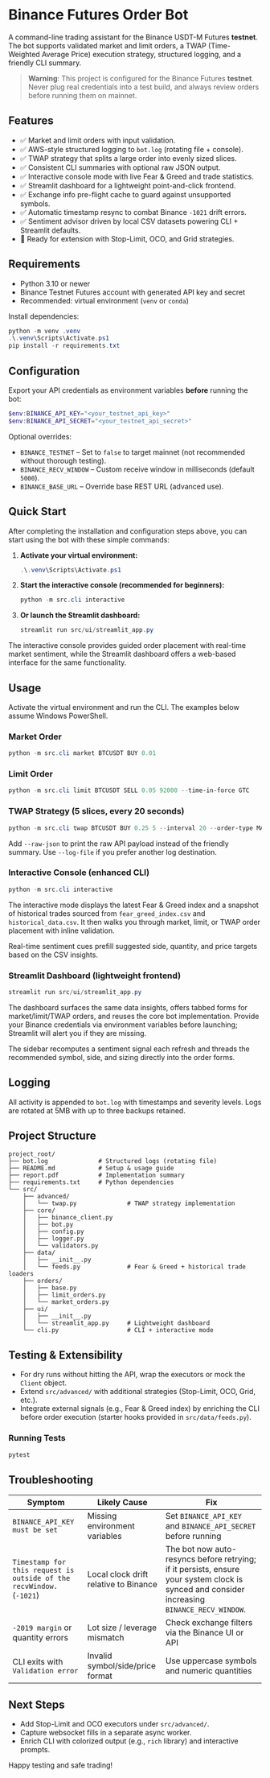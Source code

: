 # Binance Futures Order Bot

A command-line trading assistant for the Binance USDT-M Futures **testnet**. The bot supports validated market and limit orders, a TWAP (Time-Weighted Average Price) execution strategy, structured logging, and a friendly CLI summary.

> **Warning**: This project is configured for the Binance Futures **testnet**. Never plug real credentials into a test build, and always review orders before running them on mainnet.

## Features

- ✅ Market and limit orders with input validation.
- ✅ AWS-style structured logging to `bot.log` (rotating file + console).
- ✅ TWAP strategy that splits a large order into evenly sized slices.
- ✅ Consistent CLI summaries with optional raw JSON output.
- ✅ Interactive console mode with live Fear & Greed and trade statistics.
- ✅ Streamlit dashboard for a lightweight point-and-click frontend.
- ✅ Exchange info pre-flight cache to guard against unsupported symbols.
- ✅ Automatic timestamp resync to combat Binance `-1021` drift errors.
- ✅ Sentiment advisor driven by local CSV datasets powering CLI + Streamlit defaults.
- 🧪 Ready for extension with Stop-Limit, OCO, and Grid strategies.

## Requirements

- Python 3.10 or newer
- Binance Testnet Futures account with generated API key and secret
- Recommended: virtual environment (``venv`` or ``conda``)

Install dependencies:

```powershell
python -m venv .venv
.\.venv\Scripts\Activate.ps1
pip install -r requirements.txt
```

## Configuration

Export your API credentials as environment variables **before** running the bot:

```powershell
$env:BINANCE_API_KEY="<your_testnet_api_key>"
$env:BINANCE_API_SECRET="<your_testnet_api_secret>"
```

Optional overrides:

- `BINANCE_TESTNET` – Set to `false` to target mainnet (not recommended without thorough testing).
- `BINANCE_RECV_WINDOW` – Custom receive window in milliseconds (default `5000`).
- `BINANCE_BASE_URL` – Override base REST URL (advanced use).

## Quick Start

After completing the installation and configuration steps above, you can start using the bot with these simple commands:

1. **Activate your virtual environment:**
   ```powershell
   .\.venv\Scripts\Activate.ps1
   ```

2. **Start the interactive console (recommended for beginners):**
   ```powershell
   python -m src.cli interactive
   ```

3. **Or launch the Streamlit dashboard:**
   ```powershell
   streamlit run src/ui/streamlit_app.py
   ```

The interactive console provides guided order placement with real-time market sentiment, while the Streamlit dashboard offers a web-based interface for the same functionality.

## Usage

Activate the virtual environment and run the CLI. The examples below assume Windows PowerShell.

### Market Order

```powershell
python -m src.cli market BTCUSDT BUY 0.01
```

### Limit Order

```powershell
python -m src.cli limit BTCUSDT SELL 0.05 92000 --time-in-force GTC
```

### TWAP Strategy (5 slices, every 20 seconds)

```powershell
python -m src.cli twap BTCUSDT BUY 0.25 5 --interval 20 --order-type MARKET
```

Add `--raw-json` to print the raw API payload instead of the friendly summary. Use `--log-file` if you prefer another log destination.

### Interactive Console (enhanced CLI)

```powershell
python -m src.cli interactive
```

The interactive mode displays the latest Fear & Greed index and a snapshot of historical trades sourced from `fear_greed_index.csv` and `historical_data.csv`. It then walks you through market, limit, or TWAP order placement with inline validation.

Real-time sentiment cues prefill suggested side, quantity, and price targets based on the CSV insights.

### Streamlit Dashboard (lightweight frontend)

```powershell
streamlit run src/ui/streamlit_app.py
```

The dashboard surfaces the same data insights, offers tabbed forms for market/limit/TWAP orders, and reuses the core bot implementation. Provide your Binance credentials via environment variables before launching; Streamlit will alert you if they are missing.

The sidebar recomputes a sentiment signal each refresh and threads the recommended symbol, side, and sizing directly into the order forms.

## Logging

All activity is appended to `bot.log` with timestamps and severity levels. Logs are rotated at 5MB with up to three backups retained.

## Project Structure

```
project_root/
├── bot.log              # Structured logs (rotating file)
├── README.md            # Setup & usage guide
├── report.pdf           # Implementation summary
├── requirements.txt     # Python dependencies
└── src/
    ├── advanced/
    │   └── twap.py              # TWAP strategy implementation
    ├── core/
    │   ├── binance_client.py
    │   ├── bot.py
    │   ├── config.py
    │   ├── logger.py
    │   └── validators.py
    ├── data/
    │   ├── __init__.py
    │   └── feeds.py             # Fear & Greed + historical trade loaders
    ├── orders/
    │   ├── base.py
    │   ├── limit_orders.py
    │   └── market_orders.py
    ├── ui/
    │   ├── __init__.py
    │   └── streamlit_app.py     # Lightweight dashboard
    └── cli.py                   # CLI + interactive mode
```

## Testing & Extensibility

- For dry runs without hitting the API, wrap the executors or mock the `Client` object.
- Extend `src/advanced/` with additional strategies (Stop-Limit, OCO, Grid, etc.).
- Integrate external signals (e.g., Fear & Greed index) by enriching the CLI before order execution (starter hooks provided in `src/data/feeds.py`).

### Running Tests

```powershell
pytest
```

## Troubleshooting

| Symptom | Likely Cause | Fix |
|---|---|---|
| `BINANCE_API_KEY must be set` | Missing environment variables | Set `BINANCE_API_KEY` and `BINANCE_API_SECRET` before running |
| `Timestamp for this request is outside of the recvWindow.` (`-1021`) | Local clock drift relative to Binance | The bot now auto-resyncs before retrying; if it persists, ensure your system clock is synced and consider increasing `BINANCE_RECV_WINDOW`. |
| `-2019 margin` or quantity errors | Lot size / leverage mismatch | Check exchange filters via the Binance UI or API |
| CLI exits with `Validation error` | Invalid symbol/side/price format | Use uppercase symbols and numeric quantities |

## Next Steps

- Add Stop-Limit and OCO executors under `src/advanced/`.
- Capture websocket fills in a separate async worker.
- Enrich CLI with colorized output (e.g., `rich` library) and interactive prompts.

Happy testing and safe trading!
